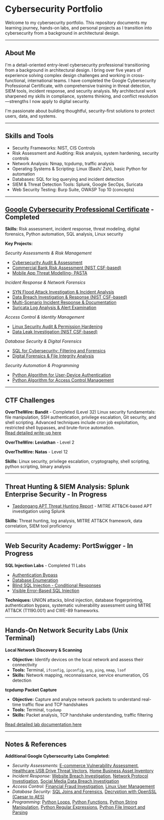 # Cybersecurity Portfolio

Welcome to my cybersecurity portfolio. This repository documents my learning journey, hands-on labs, and personal projects as I transition into cybersecurity from a background in architectural design.

---

## About Me

I'm a detail-oriented entry-level cybersecurity professional transitioning from a background in architectural design. I bring over five years of experience solving complex design challenges and working in cross-functional, international teams. I have completed the Google Cybersecurity Professional Certificate, with comprehensive training in threat detection, SIEM tools, incident response, and security analysis. My architectural work sharpened my skills in compliance, systems thinking, and conflict resolution—strengths I now apply to digital security.

I'm passionate about building thoughtful, security-first solutions to protect users, data, and systems.

---

## Skills and Tools
- Security Frameworks: NIST, CIS Controls  
- Risk Assessment and Auditing: Risk analysis, system hardening, security controls
- Network Analysis: Nmap, tcpdump, traffic analysis  
- Operating Systems & Scripting: Linux (Bash/ Zsh), basic Python for automation
- Databases: SQL for log querying and incident detection
- SIEM & Threat Detection Tools: Splunk, Google SecOps, Suricata
- Web Security Testing: Burp Suite, OWASP Top 10 (concepts)

---

## [Google Cybersecurity Professional Certificate](https://www.coursera.org/professional-certificates/google-cybersecurity) - Completed

**Skills:** Risk assessment, incident response, threat modeling, digital forensics, Python automation, SQL analysis, Linux security

**Key Projects:**

*Security Assessments & Risk Management*
- [Cybersecurity Audit & Assessment](/Projects-Google-cybersecurity-professional-certificate/01-cybersecurity-audit.md)
- [Commercial Bank Risk Assessment (NIST CSF-based)](/Projects-Google-cybersecurity-professional-certificate/12-nist-csf-risk-assessment.md)
- [Mobile App Threat Modelling- PASTA](/Projects-Google-cybersecurity-professional-certificate/19-threat-modelling-PASTA.md)

*Incident Response & Network Forensics*
- [SYN Flood Attack Investigation & Incident Analysis](/Projects-Google-cybersecurity-professional-certificate/03-syn-flood-incident-report.md)
- [Data Breach Investigation & Response (NIST CSF-based)](/Projects-Google-cybersecurity-professional-certificate/06-nist-csf-incident-report.md)
- [Multi-Scenario Incident Response & Documentation](/Projects-Google-cybersecurity-professional-certificate/20-incident-response.md)
- [Suricata Log Analysis & Alert Examination](/Projects-Google-cybersecurity-professional-certificate/21-suricata-alert-analysis.md)

*Access Control & Identity Management*
- [Linux Security Audit & Permission Hardening](/Projects-Google-cybersecurity-professional-certificate/07-linux-authorization-permission-hardening.md)
- [Data Leak Investigation (NIST CSF-based)](/Projects-Google-cybersecurity-professional-certificate/13-nist-csf-data-handling.md)

*Database Security & Digital Forensics*
- [SQL for Cybersecurity: Filtering and Forensics](/Projects-Google-cybersecurity-professional-certificate/09-sql-filtering.md)
- [Digital Forensics & File Integrity Analysis](/Projects-Google-cybersecurity-professional-certificate/15-hash-detect-tampering.md)

*Security Automation & Programming*
- [Python Algorithm for User-Device Authentication](/Projects-Google-cybersecurity-professional-certificate/25-python-algorithm.md)
- [Python Algorithm for Access Control Management](/Projects-Google-cybersecurity-professional-certificate/28-python-algorithm2.md)

---

## CTF Challenges

**OverTheWire: Bandit** - Completed (Level 32)
Linux security fundamentals: file manipulation, SSH authentication, privilege escalation, Git security, and shell scripting. Advanced techniques include cron job exploitation, restricted shell bypasses, and brute-force automation.  
[Read detailed write-up here](/ctf-overthewire-bandit.md)

**OverTheWire: Leviathan** - Level 2

**OverTheWire: Natas** - Level 12

**Skills:** Linux security, privilege escalation, cryptography, shell scripting, python scripting, binary analysis

---

## Threat Hunting & SIEM Analysis: Splunk Enterprise Security  - In Progress

- [Taedongang APT Threat Hunting Report](/Splunk-bots-threat-hunting/report-taedonggang-apt.md) - MITRE ATT&CK-based APT investigation using Splunk

**Skills:** Threat hunting, log analysis, MITRE ATT&CK framework, data correlation, SIEM tool proficiency

---

## Web Security Academy: PortSwigger - In Progress

**SQL Injection Labs** - Completed 11 Labs
- [Authentication Bypass](/PortSwigger-web-security-academy/SQL-injection/02-sqli-login-bypass.md)
- [Database Enumeration](/PortSwigger-web-security-academy/SQL-injection/08-sqli-list-contents.md)
- [Blind SQL Injection - Conditional Responses](/PortSwigger-web-security-academy/SQL-injection/09-blind-sqli-conditional-responses.md)
- [Visible Error-Based SQL Injection](/PortSwigger-web-security-academy/SQL-injection/11-visible-error-based-sqli.md)

**Techniques:** UNION attacks, blind injection, database fingerprinting, authentication bypass, systematic vulnerability assessment using MITRE ATT&CK (T1190.001) and CWE-89 frameworks.

---

## Hands-On Network Security Labs (Unix Terminal)

**Local Network Discovery & Scanning**
- **Objective:** Identify devices on the local network and assess their connectivity
- **Tools:** Terminal, `ifconfig`, `ipconfig`, `arp`, `ping`, `nmap`, `lsof`
- **Skills:** Network mapping, reconnaissance, service enumeration, OS detection

**tcpdump Packet Capture**
- **Objective:** Capture and analyze network packets to understand real-time traffic flow and TCP handshakes
- **Tools:** Terminal, `tcpdump`
- **Skills:** Packet analysis, TCP handshake understanding, traffic filtering

[Read detailed lab documentation here](/hands-on-network-security-labs.md)

---

## Notes & References

**Additional Google Cybersecurity Labs Completed:**
- *Security Assessments:* [E-commerce Vulnerability Assessment](/Projects-Google-cybersecurity-professional-certificate/17-vulnerability-assessement.md), [Healthcare USB Drive Threat Vectors](/Projects-Google-cybersecurity-professional-certificate/18-usb-threat-vectors-risk-analysis.md), [Home Business Asset Inventory](/Projects-Google-cybersecurity-professional-certificate/11-asset-management.md)
- *Incident Response:* [Website Breach Investigation](/Projects-Google-cybersecurity-professional-certificate/04-os-hardening-brute-force.md), [Network Protocol Investigation](/Projects-Google-cybersecurity-professional-certificate/02-dns-icmp-traffic-analysis.md), [Social Media Data Breach Investigation](/Projects-Google-cybersecurity-professional-certificate/05-incident-response-network-hardening.md)  
- *Access Control:* [Financial Fraud Investigation](/Projects-Google-cybersecurity-professional-certificate/16-AAA-small-business.md), [Linux User Management](/Projects-Google-cybersecurity-professional-certificate/08-linux-user-management-access-control.md)
- *Database Security:* [SQL Joins and Forensics](/Projects-Google-cybersecurity-professional-certificate/10-sql-joins.md), [Decryption with OpenSSL (Caesar to AES)](/Projects-Google-cybersecurity-professional-certificate/14-decryption-cipher.md)
- *Programming:* [Python Loops](/Projects-Google-cybersecurity-professional-certificate/22-python-loops.md), [Python Functions](/Projects-Google-cybersecurity-professional-certificate/23-python-function.md), [Python String Manipulation](/Projects-Google-cybersecurity-professional-certificate/24-python-strings.md), [Python Regular Expressions](/Projects-Google-cybersecurity-professional-certificate/26-python-regular-expressions.md), [Python File Import and Parsing](/Projects-Google-cybersecurity-professional-certificate/27-python-import-parse-files.md)